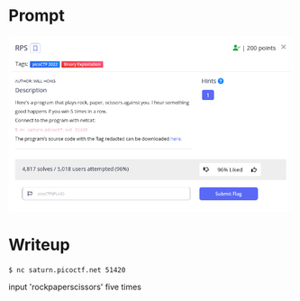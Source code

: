 <h1>
  Prompt
</h1>

![alt text](prompt.png)

<h1>
  Writeup
</h1>

```
$ nc saturn.picoctf.net 51420
```

input 'rockpaperscissors' five times
